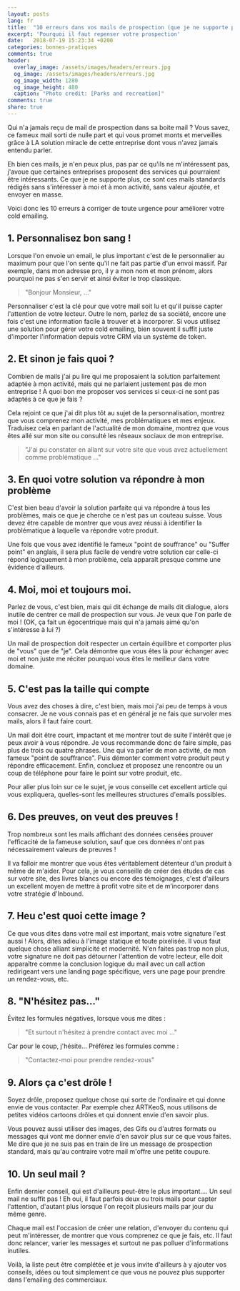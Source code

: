 ```yaml
---
layout: posts
lang: fr
title:  "10 erreurs dans vos mails de prospection (que je ne supporte plus…)"
excerpt: 'Pourquoi il faut repenser votre prospection'
date:   2018-07-19 15:23:34 +0200
categories: bonnes-pratiques
comments: true
header:
  overlay_image: /assets/images/headers/erreurs.jpg
  og_image: /assets/images/headers/erreurs.jpg
  og_image_width: 1280
  og_image_height: 480
  caption: "Photo credit: [Parks and recreation]"
comments: true
share: true
---
```


Qui n'a jamais reçu de mail de prospection dans sa boite mail ? Vous savez, ce fameux mail sorti de nulle part et qui vous promet monts et merveilles grâce à LA solution miracle de cette entreprise dont vous n'avez jamais entendu parler.

Eh bien ces mails, je n'en peux plus, pas par ce qu'ils ne m'intéressent pas, j'avoue que certaines entreprises proposent des services qui pourraient être intéressants. Ce que je ne supporte plus, ce sont ces mails standards rédigés sans s'intéresser à moi et à mon activité, sans valeur ajoutée, et envoyer en masse.

Voici donc les 10 erreurs à corriger de toute urgence pour améliorer votre cold emailing.

 
## 1. Personnalisez bon sang !

Lorsque l'on envoie un email, le plus important c'est de le personnalier au maximum pour que l'on sente qu'il ne fait pas partie d'un envoi massif. Par exemple, dans mon adresse pro, il y a mon nom et mon prénom, alors pourquoi ne pas s'en servir et ainsi éviter le trop classique.

> "Bonjour Monsieur, ..." 

Personnaliser c'est la clé pour que votre mail soit lu et qu'il puisse capter l'attention de votre lecteur. Outre le nom, parlez de sa société, encore une fois c'est une information facile à trouver et à incorporer. Si vous utilisez une solution pour gérer votre cold emailing, bien souvent il suffit juste d'importer l'information depuis votre CRM via un système de token.

 
## 2. Et sinon je fais quoi ?

Combien de mails j'ai pu lire qui me proposaient la solution parfaitement adaptée à mon activité, mais qui ne parlaient justement pas de mon entreprise ! À quoi bon me proposer vos services si ceux-ci ne sont pas adaptés à ce que je fais ?

Cela rejoint ce que j'ai dit plus tôt au sujet de la personnalisation, montrez que vous comprenez mon activité, mes problématiques et mes enjeux. Traduisez cela en parlant de l'actualité de mon domaine, montrez que vous êtes allé sur mon site ou consulté les réseaux sociaux de mon entreprise.

> "J'ai pu constater en allant sur votre site que vous avez actuellement comme problématique ..." 

 
## 3. En quoi votre solution va répondre à mon problème

C'est bien beau d'avoir la solution parfaite qui va répondre à tous les problèmes, mais ce que je cherche ce n'est pas un couteau suisse. Vous devez être capable de montrer que vous avez réussi à identifier la problématique à laquelle va répondre votre produit.

Une fois que vous avez identifié le fameux "point de souffrance" ou "Suffer point" en anglais, il sera plus facile de vendre votre solution car celle-ci répond logiquement à mon problème, cela apparaît presque comme une évidence d'ailleurs.

 
## 4. Moi, moi et toujours moi.

Parlez de vous, c'est bien, mais qui dit échange de mails dit dialogue, alors inutile de centrer ce mail de prospection sur vous. Je veux que l'on parle de moi ! (OK, ça fait un égocentrique mais qui n'a jamais aimé qu'on s'intéresse à lui ?)

Un mail de prospection doit respecter un certain équilibre et comporter plus de "vous" que de "je". Cela démontre que vous êtes là pour échanger avec moi et non juste me réciter pourquoi vous êtes le meilleur dans votre domaine.

 
## 5. C'est pas la taille qui compte

Vous avez des choses à dire, c'est bien, mais moi j'ai peu de temps à vous consacrer. Je ne vous connais pas et en général je ne fais que survoler mes mails, alors il faut faire court.

Un mail doit être court, impactant et me montrer tout de suite l'intérêt que je peux avoir à vous répondre. Je vous recommande donc de faire simple, pas plus de trois ou quatre phrases. Une qui va parler de mon activité, de mon fameux "point de souffrance". Puis démonter comment votre produit peut y répondre efficacement. Enfin, concluez et proposez une rencontre ou un coup de téléphone pour faire le point sur votre produit, etc.

Pour aller plus loin sur ce le sujet, je vous conseille cet excellent article qui vous expliquera, quelles-sont les meilleures structures d'emails possibles.

 
## 6. Des preuves, on veut des preuves !

Trop nombreux sont les mails affichant des données censées prouver l'efficacité de la fameuse solution, sauf que ces données n'ont pas nécessairement valeurs de preuves !

Il va falloir me montrer que vous êtes véritablement détenteur d'un produit à même de m'aider. Pour cela, je vous conseille de créer des études de cas sur votre site, des livres blancs ou encore des témoignages, c'est d'ailleurs un excellent moyen de mettre à profit votre site et de m’incorporer dans votre stratégie d'Inbound.

 
## 7. Heu c'est quoi cette image ?

Ce que vous dites dans votre mail est important, mais votre signature l'est aussi ! Alors, dites adieu à l'image statique et toute pixelisée. Il vous faut quelque chose alliant simplicité et modernité. N'en faites pas trop non plus, votre signature ne doit pas détourner l'attention de votre lecteur, elle doit apparaître comme la conclusion logique du mail avec un call action redirigeant vers une landing page spécifique, vers une page pour prendre un rendez-vous, etc.


## 8. "N'hésitez pas…"

Évitez les formules négatives, lorsque vous me dites :

> "Et surtout n'hésitez à prendre contact avec moi ..." 

Car pour le coup, j'hésite... Préférez les formules comme :

> "Contactez-moi pour prendre rendez-vous" 


## 9. Alors ça c'est drôle !

Soyez drôle, proposez quelque chose qui sorte de l'ordinaire et qui donne envie de vous contacter. Par exemple chez ARTKeoS, nous utilisons de petites vidéos cartoons drôles et qui donnent envie d'en savoir plus.

Vous pouvez aussi utiliser des images, des Gifs ou d'autres formats ou messages qui vont me donner envie d'en savoir plus sur ce que vous faites. Me dire que je ne suis pas en train de lire un message de prospection standard, mais qu'au contraire votre mail m'offre une petite coupure.


## 10. Un seul mail ?

Enfin dernier conseil, qui est d'ailleurs peut-être le plus important…. Un seul mail ne suffit pas ! Eh oui, il faut parfois deux ou trois mails pour capter l'attention, d'autant plus lorsque l'on reçoit plusieurs mails par jour du même genre.

Chaque mail est l'occasion de créer une relation, d'envoyer du contenu qui peut m'intéresser, de montrer que vous comprenez ce que je fais, etc. Il faut donc relancer, varier les messages et surtout ne pas polluer d'informations inutiles.

 

Voilà, la liste peut être complétée et je vous invite d'ailleurs à y ajouter vos conseils, idées ou tout simplement ce que vous ne pouvez plus supporter dans l'emailing des commerciaux.
